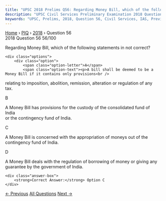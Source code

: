 ```yaml
---
title: "UPSC 2018 Prelims Q56: Regarding Money Bill, which of the following statements in n..."
description: "UPSC Civil Services Preliminary Examination 2018 Question 56 with options and answer"
keywords: "UPSC, Prelims, 2018, Question 56, Civil Services, IAS, Previous Year Questions"
---
```


<nav class="breadcrumb">
    <a href="../../">Home</a>
    <span>›</span>
    <a href="../">PIQ</a>
    <span>›</span>
    <a href="./">2018</a>
    <span>›</span>
    <span>Question 56</span>
</nav>

<div class="question-header">
    <div class="question-meta">
        <span class="year-badge">2018</span>
        <span class="question-number">Question 56</span>
        <span class="progress">56/100</span>
    </div>
    <div class="progress-bar">
        <div class="progress-fill" style="width: 56.0%"></div>
    </div>
</div>

<div class="question-content">
    <div class="question-text">
        <p>Regarding Money Bill, which of the following statements in not correct?</p>
    </div>
    
    <div class="options">
        <div class="option">
            <span class="option-letter">A</span>
            <span class="option-text"><p>A bill shall be deemed to be a Money Bill if it contains only provisions<br />
relating to imposition, abolition, remission, alteration or regulation of any<br />
tax.</p></span>
        </div>
        <div class="option">
            <span class="option-letter">B</span>
            <span class="option-text"><p>A Money Bill has provisions for the custody of the consolidated fund of India<br />
or the contingency fund of India.</p></span>
        </div>
        <div class="option correct">
            <span class="option-letter">C</span>
            <span class="option-text"><p>A Money Bill is concerned with the appropriation of moneys out of the<br />
contingency fund of India.</p></span>
        </div>
        <div class="option">
            <span class="option-letter">D</span>
            <span class="option-text"><p>A Money Bill deals with the regulation of borrowing of money or giving any<br />
guarantee by the government of India.</p></span>
        </div>
    </div>

    <div class="answer-box">
        <strong>Correct Answer:</strong> Option C
    </div>
</div>

<div class="question-nav">
    <a href="../q055-which-one-of-the-following-links-all-the-atms-in-i/" class="nav-btn prev">← Previous</a>
    <a href="../" class="nav-btn center">All Questions</a>
    <a href="../q057-with-reference-to-the-election-of-the-president-of/" class="nav-btn next">Next →</a>
</div>
